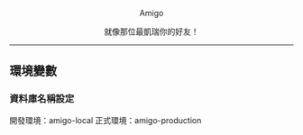 <p align="center">Amigo</p>

<p align="center">
就像那位最凱瑞你的好友！
</p>

---

## 環境變數

### 資料庫名稱設定
開發環境：amigo-local
正式環境：amigo-production
